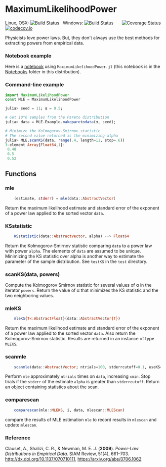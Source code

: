 # MaximumLikelihoodPower

Linux, OSX: [![Build Status](https://travis-ci.org/jlapeyre/MaximumLikelihoodPower.jl.svg)](https://travis-ci.org/jlapeyre/MaximumLikelihoodPower.jl)
&nbsp;
Windows: [![Build Status](https://ci.appveyor.com/api/projects/status/github/jlapeyre/MaximumLikelihoodPower.jl?branch=master&svg=true)](https://ci.appveyor.com/project/jlapeyre/maximumlikelihoodpower-jl)
&nbsp; &nbsp; &nbsp;
[![Coverage Status](https://coveralls.io/repos/github/jlapeyre/MaximumLikelihoodPower.jl/badge.svg?branch=master)](https://coveralls.io/github/jlapeyre/MaximumLikelihoodPower.jl?branch=master)
[![codecov.io](http://codecov.io/github/jlapeyre/MaximumLikelihoodPower.jl/coverage.svg?branch=master)](http://codecov.io/github/jlapeyre/MaximumLikelihoodPower.jl?branch=master)

Physicists love power laws. But, they don't always use the best methods for extracting powers
from empirical data.

### Notebook example

Here is a [notebook](http://nbviewer.jupyter.org/github/jlapeyre/MaximumLikelihoodPower.jl/blob/master/Notebooks/MLE_Pareto_distribution.ipynb) using `MaximumLikelihoodPower.jl` (this notebook is in the [Notebooks](Notebooks/) folder in this distribution).

### Command-line example

```julia
import MaximumLikelihoodPower
const MLE = MaximumLikelihoodPower

julia> seed = 11; α = 0.5;

# Get 10^6 samples from the Pareto distribution
julia> data = MLE.Example.makeparetodata(α, seed);

# Minimize the Kolmogorov-Smirnov statistic
# The second value returned is the minimizing alpha
julia> MLE.scanKS(data, range(.4, length=11, stop=.6))
3-element Array{Float64,1}:
 0.48
 0.5
 0.52
```

## Functions

### mle

```julia
    (estimate, stderr) = mle(data::AbstractVector)
```

Return the maximum likelihood estimate and standard error of the exponent of a power law
applied to the sorted vector `data`.

### KSstatistic

```julia
    KSstatistic(data::AbstractVector, alpha) --> Float64
```

Return the Kolmogorov-Smirnov statistic
comparing `data` to a power law with power `alpha`. The elements of `data` are
assumed to be unique. Minimizing the KS statistic over alpha is another way
to estimate the parameter of the sample distribution. See `testKS` in the
`test` directory.

### scanKS(data, powers)

Compute the Kolmogorov Smirnov statistic for several values of α in
the iterator `powers`. Return the value of α
that minimizes the KS statistic and the two neighboring values.

### mleKS

```julia
    mleKS{T<:AbstractFloat}(data::AbstractVector{T})
```

Return the maximum likelihood estimate and standard error of the exponent of a power law
applied to the sorted vector `data`. Also return the Kolmogorov-Smirnov statistic. Results
are returned in an instance of type `MLEKS`.

### scanmle

```julia
    scanmle(data::AbstractVector; ntrials=100, stderrcutoff=0.1, useKS=false)
````

Perform `mle` approximately `ntrials` times on `data`, increasing `xmin`. Stop trials
if the `stderr` of the estimate `alpha` is greater than `stderrcutoff`. Return an object
containing statistics about the scan.

### comparescan

```julia
    comparescan(mle::MLEKS, i, data, mlescan::MLEScan)
```
compare the results of MLE estimation `mle` to record results
in `mlescan` and update `mlescan`.

### Reference

Clauset, A., Shalizi, C. R., & Newman, M. E. J. (**2009**).
*Power-Law Distributions in Empirical Data*. SIAM Review, 51(4),
661–703. http://dx.doi.org/10.1137/070710111, https://arxiv.org/abs/0706.1062


<!--  LocalWords:  MaximumLikelihoodPower OSX nbsp codecov io
 -->
<!--  LocalWords:  mle stderr KSstatistic
 -->
